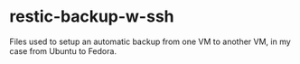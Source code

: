 # restic-backup-w-ssh
Files used to setup an automatic backup from one VM to another VM, in my case from Ubuntu to Fedora.
